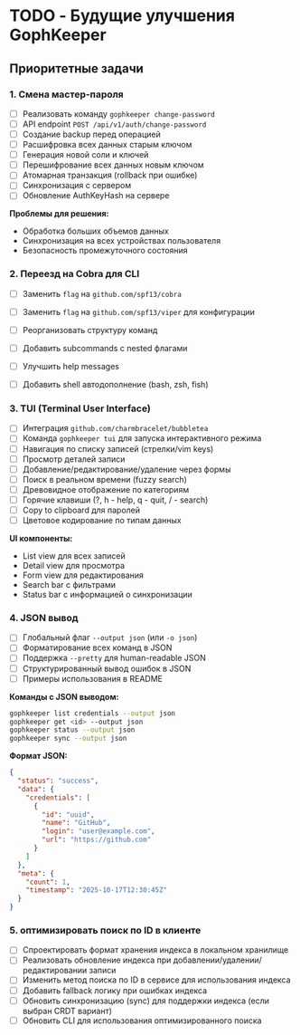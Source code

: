 # TODO - Будущие улучшения GophKeeper


## Приоритетные задачи

### 1. Смена мастер-пароля
- [ ] Реализовать команду `gophkeeper change-password`
- [ ] API endpoint `POST /api/v1/auth/change-password`
- [ ] Создание backup перед операцией
- [ ] Расшифровка всех данных старым ключом
- [ ] Генерация новой соли и ключей
- [ ] Перешифрование всех данных новым ключом
- [ ] Атомарная транзакция (rollback при ошибке)
- [ ] Синхронизация с сервером
- [ ] Обновление AuthKeyHash на сервере

**Проблемы для решения:**
- Обработка больших объемов данных
- Синхронизация на всех устройствах пользователя
- Безопасность промежуточного состояния

### 2. Переезд на Cobra для CLI
- [ ] Заменить `flag` на `github.com/spf13/cobra`
- [ ] Заменить `flag` на `github.com/spf13/viper` для конфигурации
- [ ] Реорганизовать структуру команд
- [ ] Добавить subcommands с nested флагами
- [ ] Улучшить help messages
- [ ] Добавить shell автодополнение (bash, zsh, fish)


### 3. TUI (Terminal User Interface)
- [ ] Интеграция `github.com/charmbracelet/bubbletea`
- [ ] Команда `gophkeeper tui` для запуска интерактивного режима
- [ ] Навигация по списку записей (стрелки/vim keys)
- [ ] Просмотр деталей записи
- [ ] Добавление/редактирование/удаление через формы
- [ ] Поиск в реальном времени (fuzzy search)
- [ ] Древовидное отображение по категориям
- [ ] Горячие клавиши (?, h - help, q - quit, / - search)
- [ ] Copy to clipboard для паролей
- [ ] Цветовое кодирование по типам данных

**UI компоненты:**
- List view для всех записей
- Detail view для просмотра
- Form view для редактирования
- Search bar с фильтрами
- Status bar с информацией о синхронизации

### 4. JSON вывод
- [ ] Глобальный флаг `--output json` (или `-o json`)
- [ ] Форматирование всех команд в JSON
- [ ] Поддержка `--pretty` для human-readable JSON
- [ ] Структурированный вывод ошибок в JSON
- [ ] Примеры использования в README

**Команды с JSON выводом:**
```bash
gophkeeper list credentials --output json
gophkeeper get <id> --output json
gophkeeper status --output json
gophkeeper sync --output json
```

**Формат JSON:**
```json
{
  "status": "success",
  "data": {
    "credentials": [
      {
        "id": "uuid",
        "name": "GitHub",
        "login": "user@example.com",
        "url": "https://github.com"
      }
    ]
  },
  "meta": {
    "count": 1,
    "timestamp": "2025-10-17T12:30:45Z"
  }
}
```

### 5. оптимизировать поиск по ID в клиенте
- [ ] Спроектировать формат хранения индекса в локальном хранилище
- [ ] Реализовать обновление индекса при добавлении/удалении/редактировании записи
- [ ] Изменить метод поиска по ID в сервисе для использования индекса
- [ ] Добавить fallback логику при ошибках индекса
- [ ] Обновить синхронизацию (sync) для поддержки индекса (если выбран CRDT вариант)
- [ ] Обновить CLI для использования оптимизированного поиска
